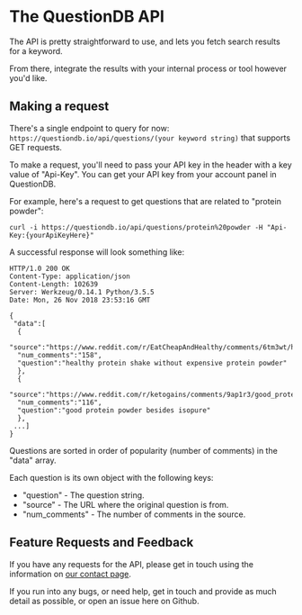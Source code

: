 The QuestionDB API
====================

The API is pretty straightforward to use, and lets you fetch search results for a keyword. 

From there, integrate the results with your internal process or tool however you'd like.

Making a request
----------------
There's a single endpoint to query for now: `https://questiondb.io/api/questions/(your keyword string)` that supports GET requests.

To make a request, you'll need to pass your API key in the header with a key value of "Api-Key". You can get your API key from your account panel in QuestionDB.

For example, here's a request to get questions that are related to "protein powder":

```shell
curl -i https://questiondb.io/api/questions/protein%20powder -H "Api-Key:{yourApiKeyHere}"
```

A successful response will look something like:

```
HTTP/1.0 200 OK
Content-Type: application/json
Content-Length: 102639
Server: Werkzeug/0.14.1 Python/3.5.5
Date: Mon, 26 Nov 2018 23:53:16 GMT

{
 "data":[
  {
  "source":"https://www.reddit.com/r/EatCheapAndHealthy/comments/6tm3wt/healthy_protein_shake_without_expensive_protein/",
  "num_comments":"158",
  "question":"healthy protein shake without expensive protein powder"
  },
  {
  "source":"https://www.reddit.com/r/ketogains/comments/9ap1r3/good_protein_powder_besides_isopure_difficulty/",
  "num_comments":"116",
  "question":"good protein powder besides isopure"
  },
 ...]
}
```

Questions are sorted in order of popularity (number of comments) in the "data" array.

Each question is its own object with the following keys:
* "question" - The question string.
* "source" - The URL where the original question is from.
* "num_comments" - The number of comments in the source.

Feature Requests and Feedback
-----------------------------
If you have any requests for the API, please get in touch using the information on [our contact page](https://questiondb.io/contact).

If you run into any bugs, or need help, get in touch and provide as much detail as possible, or open an issue here on Github.
